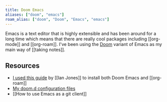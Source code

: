```yaml
---
title: Doom Emacs
aliases: ["doom", "emacs"]
roam_alias: ["doom", "Doom", "Emacs", "emacs"]
---
```

Emacs is a text editor that is highly extensible and has been around for a long time which means that there are really cool packages including [[org-mode]] and [[org-roam]]. I've been using the [Doom](https://github.com/hlissner/doom-emacs) variant of Emacs as my main way of [[taking notes]].

## Resources
- [I used this guide](https://www.ianjones.us/2020-05-05-doom-emacs) by [[Ian Jones]] to install both Doom Emacs and [[org-roam]]
- [My doom.d configuration files](https://github.com/dschapman/.dot_files/tree/master/.doom.d)
- [[How to use Emacs as a git client]]
